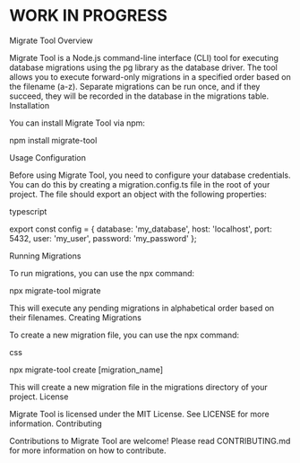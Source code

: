 # WORK IN PROGRESS

Migrate Tool
Overview

Migrate Tool is a Node.js command-line interface (CLI) tool for executing database migrations using the pg library as the database driver. The tool allows you to execute forward-only migrations in a specified order based on the filename (a-z). Separate migrations can be run once, and if they succeed, they will be recorded in the database in the migrations table.
Installation

You can install Migrate Tool via npm:

npm install migrate-tool

Usage
Configuration

Before using Migrate Tool, you need to configure your database credentials. You can do this by creating a migration.config.ts file in the root of your project. The file should export an object with the following properties:

typescript

export const config = {
  database: 'my_database',
  host: 'localhost',
  port: 5432,
  user: 'my_user',
  password: 'my_password'
};

Running Migrations

To run migrations, you can use the npx command:

npx migrate-tool migrate

This will execute any pending migrations in alphabetical order based on their filenames.
Creating Migrations

To create a new migration file, you can use the npx command:

css

npx migrate-tool create [migration_name]

This will create a new migration file in the migrations directory of your project.
License

Migrate Tool is licensed under the MIT License. See LICENSE for more information.
Contributing

Contributions to Migrate Tool are welcome! Please read CONTRIBUTING.md for more information on how to contribute.